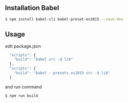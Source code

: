 ## Installation Babel
```sh 
$ npm install babel-cli babel-preset-es2015 --save-dev
```
## Usage
 edit package.json
```js
  "scripts": {
    "build": "babel src -d lib"
  },
  "scripts": {
    "build": "babel --presets es2015 src -d lib"
  }
```

 and run command
```sh
$ npm run build
```